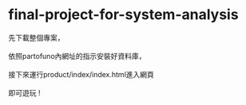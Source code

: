 # final-project-for-system-analysis
先下載整個專案，\
\
依照partofuno內網址的指示安裝好資料庫，\
\
接下來運行product/index/index.html進入網頁\
\
即可遊玩 !
